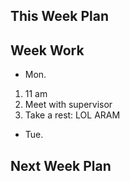 ## This Week Plan



## Week Work

- Mon.

1. 11 am
2. Meet with supervisor 
3. Take a rest: LOL ARAM 

- Tue.



## Next Week Plan 

